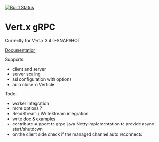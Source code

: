 [![Build Status](https://vertx.ci.cloudbees.com/buildStatus/icon?job=vert.x3-grpc)](https://vertx.ci.cloudbees.com/view/vert.x-3/job/vert.x3-grpc/)

# Vert.x gRPC

Currently for Vert.x 3.4.0-SNAPSHOT

[Documentation](src/main/asciidoc/java/index.adoc)

Supports:

- client and server
- server scaling
- ssl configuration with options
- auto close in Verticle

Todo:

- worker integration
- more options ?
- ReadStream / WriteStream integration
- write doc & examples
- contribute support to grpc-java Netty implementation to provide async start/shutdown
- on the client side check if the managed channel auto reconnects
